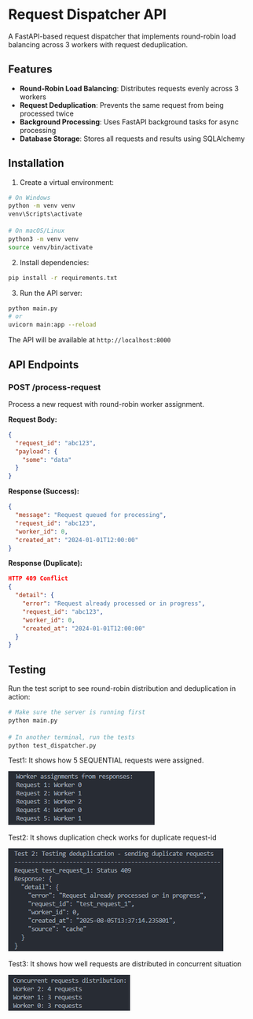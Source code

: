 # Request Dispatcher API

A FastAPI-based request dispatcher that implements round-robin load balancing across 3 workers with request deduplication.

## Features

- **Round-Robin Load Balancing**: Distributes requests evenly across 3 workers
- **Request Deduplication**: Prevents the same request from being processed twice
- **Background Processing**: Uses FastAPI background tasks for async processing
- **Database Storage**: Stores all requests and results using SQLAlchemy


## Installation

1. Create a virtual environment:
```bash
# On Windows
python -m venv venv
venv\Scripts\activate

# On macOS/Linux
python3 -m venv venv
source venv/bin/activate
```

2. Install dependencies:
```bash
pip install -r requirements.txt
```

3. Run the API server:
```bash
python main.py
# or
uvicorn main:app --reload
```

The API will be available at `http://localhost:8000`

## API Endpoints

### POST /process-request

Process a new request with round-robin worker assignment.

**Request Body:**
```json
{
  "request_id": "abc123",
  "payload": {
    "some": "data"
  }
}
```

**Response (Success):**
```json
{
  "message": "Request queued for processing",
  "request_id": "abc123",
  "worker_id": 0,
  "created_at": "2024-01-01T12:00:00"
}
```

**Response (Duplicate):**
```json
HTTP 409 Conflict
{
  "detail": {
    "error": "Request already processed or in progress",
    "request_id": "abc123",
    "worker_id": 0,
    "created_at": "2024-01-01T12:00:00"
  }
}
```

## Testing

Run the test script to see round-robin distribution and deduplication in action:

```bash
# Make sure the server is running first
python main.py

# In another terminal, run the tests
python test_dispatcher.py
```
Test1: It shows how 5 SEQUENTIAL requests were assigned.

![Test 1 Results](test1-result.png)

Test2: It shows duplication check works for duplicate request-id

![Test 2 Results](test2-result.png)

Test3: It shows how well requests are distributed in concurrent situation

![Test 3 Results](test3-result.png)
